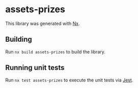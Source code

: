 # assets-prizes

This library was generated with [Nx](https://nx.dev).

## Building

Run `nx build assets-prizes` to build the library.

## Running unit tests

Run `nx test assets-prizes` to execute the unit tests via [Jest](https://jestjs.io).
